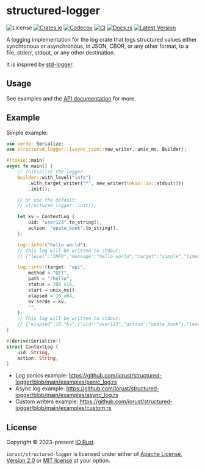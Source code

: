 # structured-logger

![License](https://img.shields.io/crates/l/structured-logger.svg)
[![Crates.io](https://img.shields.io/crates/d/structured-logger.svg)](https://crates.io/crates/structured-logger)
[![Codecov](https://codecov.io/gh/iorust/structured-logger/branch/main/graph/badge.svg)](https://codecov.io/gh/iorust/structured-logger)
[![CI](https://github.com/iorust/structured-logger/actions/workflows/ci.yml/badge.svg)](https://github.com/iorust/structured-logger/actions/workflows/ci.yml)
[![Docs.rs](https://img.shields.io/docsrs/structured-logger?label=docs.rs)](https://docs.rs/structured-logger)
[![Latest Version](https://img.shields.io/crates/v/structured-logger.svg)](https://crates.io/crates/structured-logger)

A logging implementation for the log crate that logs structured values either synchronous or asynchronous, in JSON, CBOR, or any other format, to a file, stderr, stdout, or any other destination.

It is inspired by [std-logger](https://github.com/Thomasdezeeuw/std-logger).

## Usage

See examples and the [API documentation] for more.

## Example

Simple example:
```rust
use serde::Serialize;
use structured_logger::{async_json::new_writer, unix_ms, Builder};

#[tokio::main]
async fn main() {
    // Initialize the logger.
    Builder::with_level("info")
        .with_target_writer("*", new_writer(tokio::io::stdout()))
        .init();

    // Or use the default:
    // structured_logger::init();

    let kv = ContextLog {
        uid: "user123".to_string(),
        action: "upate_book".to_string(),
    };

    log::info!("hello world");
    // This log will be written to stdout:
    // {"level":"INFO","message":"hello world","target":"simple","timestamp":1679745592127}

    log::info!(target: "api",
        method = "GET",
        path = "/hello",
        status = 200_u16,
        start = unix_ms(),
        elapsed = 10_u64,
        kv:serde = kv;
        "",
    );
    // This log will be written to stdout:
    // {"elapsed":10,"kv":{"uid":"user123","action":"upate_book"},"level":"INFO","message":"","method":"GET","path":"/hello","start":1679745592127,"status":200,"target":"api","timestamp":1679745592127}
}

#[derive(Serialize)]
struct ContextLog {
    uid: String,
    action: String,
}
```

* Log panics example: https://github.com/iorust/structured-logger/blob/main/examples/panic_log.rs
* Async log example: https://github.com/iorust/structured-logger/blob/main/examples/async_log.rs
* Custom writers example: https://github.com/iorust/structured-logger/blob/main/examples/custom.rs

[API documentation]: https://docs.rs/structured-logger

## License
Copyright © 2023-present [IO Rust](https://github.com/iorust).

`iorust/structured-logger` is licensed under either of <a href="LICENSE-APACHE">Apache License, Version
2.0</a> or <a href="LICENSE">MIT license</a> at your option.

